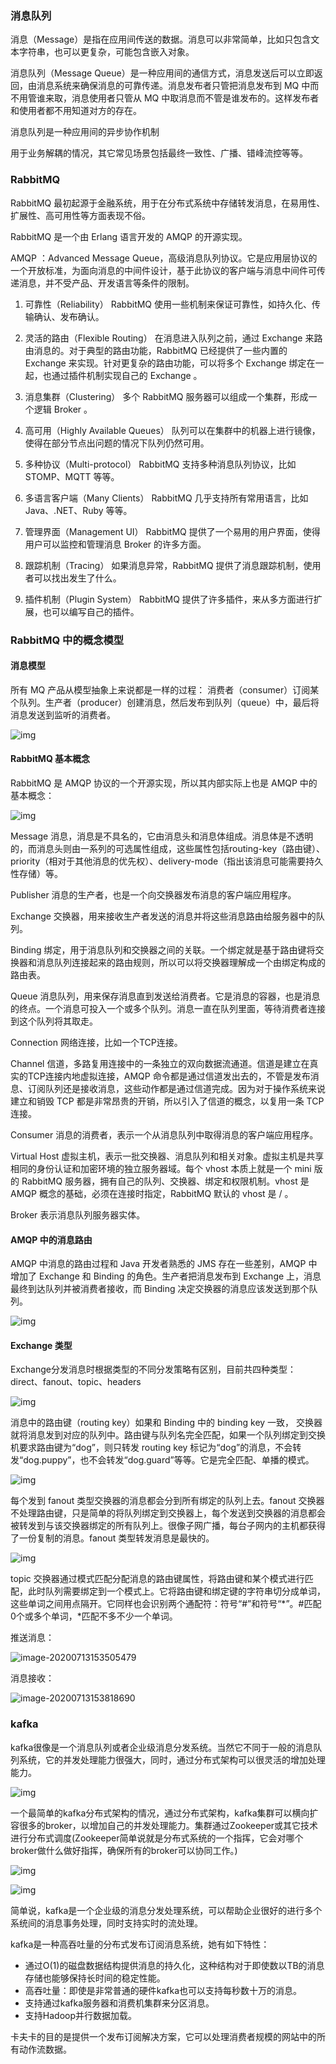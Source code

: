 ### 消息队列

消息（Message）是指在应用间传送的数据。消息可以非常简单，比如只包含文本字符串，也可以更复杂，可能包含嵌入对象。

消息队列（Message Queue）是一种应用间的通信方式，消息发送后可以立即返回，由消息系统来确保消息的可靠传递。消息发布者只管把消息发布到 MQ 中而不用管谁来取，消息使用者只管从 MQ 中取消息而不管是谁发布的。这样发布者和使用者都不用知道对方的存在。

消息队列是一种应用间的异步协作机制

用于业务解耦的情况，其它常见场景包括最终一致性、广播、错峰流控等等。

### RabbitMQ

RabbitMQ 最初起源于金融系统，用于在分布式系统中存储转发消息，在易用性、扩展性、高可用性等方面表现不俗。

RabbitMQ 是一个由 Erlang 语言开发的 AMQP 的开源实现。

AMQP ：Advanced Message Queue，高级消息队列协议。它是应用层协议的一个开放标准，为面向消息的中间件设计，基于此协议的客户端与消息中间件可传递消息，并不受产品、开发语言等条件的限制。

1. 可靠性（Reliability）
    RabbitMQ 使用一些机制来保证可靠性，如持久化、传输确认、发布确认。

2. 灵活的路由（Flexible Routing）
    在消息进入队列之前，通过 Exchange 来路由消息的。对于典型的路由功能，RabbitMQ 已经提供了一些内置的 Exchange 来实现。针对更复杂的路由功能，可以将多个 Exchange 绑定在一起，也通过插件机制实现自己的 Exchange 。

3. 消息集群（Clustering）
    多个 RabbitMQ 服务器可以组成一个集群，形成一个逻辑 Broker 。

4. 高可用（Highly Available Queues）
    队列可以在集群中的机器上进行镜像，使得在部分节点出问题的情况下队列仍然可用。

5. 多种协议（Multi-protocol）
    RabbitMQ 支持多种消息队列协议，比如 STOMP、MQTT 等等。

6. 多语言客户端（Many Clients）
    RabbitMQ 几乎支持所有常用语言，比如 Java、.NET、Ruby 等等。

7. 管理界面（Management UI）
    RabbitMQ 提供了一个易用的用户界面，使得用户可以监控和管理消息 Broker 的许多方面。

8. 跟踪机制（Tracing）
    如果消息异常，RabbitMQ 提供了消息跟踪机制，使用者可以找出发生了什么。

9. 插件机制（Plugin System）
    RabbitMQ 提供了许多插件，来从多方面进行扩展，也可以编写自己的插件。

### RabbitMQ 中的概念模型

#### 消息模型

所有 MQ 产品从模型抽象上来说都是一样的过程：
消费者（consumer）订阅某个队列。生产者（producer）创建消息，然后发布到队列（queue）中，最后将消息发送到监听的消费者。

![img](https:////upload-images.jianshu.io/upload_images/5015984-066ff248d5ff8eed.png?imageMogr2/auto-orient/strip|imageView2/2/w/401/format/webp)

#### RabbitMQ 基本概念

RabbitMQ 是 AMQP 协议的一个开源实现，所以其内部实际上也是 AMQP 中的基本概念：

![img](https://upload-images.jianshu.io/upload_images/5015984-367dd717d89ae5db.png?imageMogr2/auto-orient/strip|imageView2/2/w/554/format/webp)

Message
 消息，消息是不具名的，它由消息头和消息体组成。消息体是不透明的，而消息头则由一系列的可选属性组成，这些属性包括routing-key（路由键）、priority（相对于其他消息的优先权）、delivery-mode（指出该消息可能需要持久性存储）等。

Publisher
 消息的生产者，也是一个向交换器发布消息的客户端应用程序。

Exchange
 交换器，用来接收生产者发送的消息并将这些消息路由给服务器中的队列。

Binding
 绑定，用于消息队列和交换器之间的关联。一个绑定就是基于路由键将交换器和消息队列连接起来的路由规则，所以可以将交换器理解成一个由绑定构成的路由表。

Queue
 消息队列，用来保存消息直到发送给消费者。它是消息的容器，也是消息的终点。一个消息可投入一个或多个队列。消息一直在队列里面，等待消费者连接到这个队列将其取走。

Connection
 网络连接，比如一个TCP连接。

Channel
 信道，多路复用连接中的一条独立的双向数据流通道。信道是建立在真实的TCP连接内地虚拟连接，AMQP 命令都是通过信道发出去的，不管是发布消息、订阅队列还是接收消息，这些动作都是通过信道完成。因为对于操作系统来说建立和销毁 TCP 都是非常昂贵的开销，所以引入了信道的概念，以复用一条 TCP 连接。

Consumer
 消息的消费者，表示一个从消息队列中取得消息的客户端应用程序。

Virtual Host
 虚拟主机，表示一批交换器、消息队列和相关对象。虚拟主机是共享相同的身份认证和加密环境的独立服务器域。每个 vhost 本质上就是一个 mini 版的 RabbitMQ 服务器，拥有自己的队列、交换器、绑定和权限机制。vhost 是 AMQP 概念的基础，必须在连接时指定，RabbitMQ 默认的 vhost 是 / 。

Broker
 表示消息队列服务器实体。

#### AMQP 中的消息路由

AMQP 中消息的路由过程和 Java 开发者熟悉的 JMS 存在一些差别，AMQP 中增加了 Exchange 和 Binding 的角色。生产者把消息发布到 Exchange 上，消息最终到达队列并被消费者接收，而 Binding 决定交换器的消息应该发送到那个队列。

![img](https://upload-images.jianshu.io/upload_images/5015984-7fd73af768f28704.png?imageMogr2/auto-orient/strip|imageView2/2/w/484/format/webp)

#### Exchange 类型

Exchange分发消息时根据类型的不同分发策略有区别，目前共四种类型：direct、fanout、topic、headers 

![img](https://upload-images.jianshu.io/upload_images/5015984-13db639d2c22f2aa.png?imageMogr2/auto-orient/strip|imageView2/2/w/385/format/webp)

消息中的路由键（routing key）如果和 Binding 中的 binding key 一致， 交换器就将消息发到对应的队列中。路由键与队列名完全匹配，如果一个队列绑定到交换机要求路由键为“dog”，则只转发 routing key 标记为“dog”的消息，不会转发“dog.puppy”，也不会转发“dog.guard”等等。它是完全匹配、单播的模式。

![img](https://upload-images.jianshu.io/upload_images/5015984-2f509b7f34c47170.png?imageMogr2/auto-orient/strip|imageView2/2/w/463/format/webp)

每个发到 fanout 类型交换器的消息都会分到所有绑定的队列上去。fanout 交换器不处理路由键，只是简单的将队列绑定到交换器上，每个发送到交换器的消息都会被转发到与该交换器绑定的所有队列上。很像子网广播，每台子网内的主机都获得了一份复制的消息。fanout 类型转发消息是最快的。

![img](https://upload-images.jianshu.io/upload_images/5015984-275ea009bdf806a0.png?imageMogr2/auto-orient/strip|imageView2/2/w/558/format/webp)

topic 交换器通过模式匹配分配消息的路由键属性，将路由键和某个模式进行匹配，此时队列需要绑定到一个模式上。它将路由键和绑定键的字符串切分成单词，这些单词之间用点隔开。它同样也会识别两个通配符：符号“#”和符号“*”。#匹配0个或多个单词，*匹配不多不少一个单词。

推送消息：

![image-20200713153505479](C:\Users\wangsongwen\AppData\Roaming\Typora\typora-user-images\image-20200713153505479.png)

消息接收：

![image-20200713153818690](C:\Users\wangsongwen\AppData\Roaming\Typora\typora-user-images\image-20200713153818690.png)

### kafka

kafka很像是一个消息队列或者企业级消息分发系统。当然它不同于一般的消息队列系统，它的并发处理能力很强大，同时，通过分布式架构可以很灵活的增加处理能力。

![img](https://pic2.zhimg.com/80/v2-42a0b08fc4dbad5631b6ecdd8a6a6805_720w.jpg?source=1940ef5c)

一个最简单的kafka分布式架构的情况，通过分布式架构，kafka集群可以横向扩容很多的broker，以增加自己的并发处理能力。集群通过Zookeeper或其它技术进行分布式调度(Zookeeper简单说就是分布式系统的一个指挥，它会对哪个broker做什么做好指挥，确保所有的broker可以协同工作。)

![img](https://pic2.zhimg.com/80/v2-a29f6c7813cc121db5c4127b2f2bb9e3_720w.jpg?source=1940ef5c)

![img](http://static.oschina.net/uploads/img/201501/04163400_TClW.png)

简单说，kafka是一个企业级的消息分发处理系统，可以帮助企业很好的进行多个系统间的消息事务处理，同时支持实时的流处理。

kafka是一种高吞吐量的分布式发布订阅消息系统，她有如下特性：

- 通过O(1)的磁盘数据结构提供消息的持久化，这种结构对于即使数以TB的消息存储也能够保持长时间的稳定性能。
- 高吞吐量：即使是非常普通的硬件kafka也可以支持每秒数十万的消息。
- 支持通过kafka服务器和消费机集群来分区消息。
- 支持Hadoop并行数据加载。

卡夫卡的目的是提供一个发布订阅解决方案，它可以处理消费者规模的网站中的所有动作流数据。